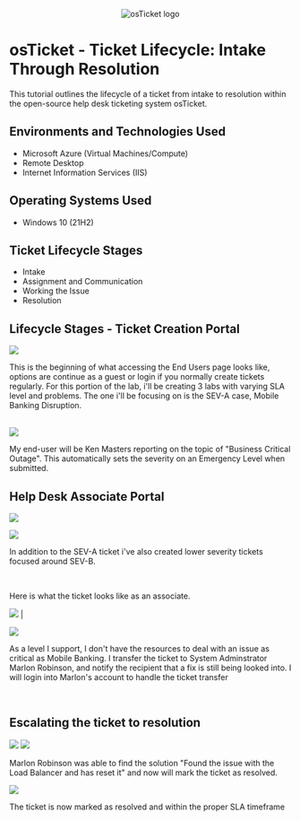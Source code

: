 <p align="center">
<img src="https://i.imgur.com/Clzj7Xs.png" alt="osTicket logo"/>
</p>

<h1>osTicket - Ticket Lifecycle: Intake Through Resolution</h1>
This tutorial outlines the lifecycle of a ticket from intake to resolution within the open-source help desk ticketing system osTicket.<br />


<h2>Environments and Technologies Used</h2>

- Microsoft Azure (Virtual Machines/Compute)
- Remote Desktop
- Internet Information Services (IIS)

<h2>Operating Systems Used </h2>

- Windows 10</b> (21H2)

<h2>Ticket Lifecycle Stages</h2>

- Intake
- Assignment and Communication
- Working the Issue
- Resolution

<h2>Lifecycle Stages - Ticket Creation Portal</h2>

<p>
<img src="https://cdn.discordapp.com/attachments/677756436784218132/1095551979343847556/image.png"/>
</p>
<p>

This is the beginning of what accessing the End Users page looks like, options are continue as a guest or login if you normally create tickets regularly. For this portion of the lab, i'll be creating 3 labs with varying SLA level and problems. The one i'll be focusing on is the SEV-A case, Mobile Banking Disruption.
</p>
<br />
<img src="https://cdn.discordapp.com/attachments/677756436784218132/1095555680766795777/image.png"/>

My end-user will be Ken Masters reporting on the topic of "Business Critical Outage". This automatically sets the severity on an Emergency Level when submitted.
<p>
<h2>Help Desk Associate Portal</h2>
<img src="https://cdn.discordapp.com/attachments/677756436784218132/1095556653161652234/image.png"/>
</p>
<p>
<img src="https://cdn.discordapp.com/attachments/677756436784218132/1095565611767185479/image.png"/>
</p>
<p>
In addition to the SEV-A ticket i've also created lower severity tickets focused around SEV-B.
</p>
<br />
 
Here is what the ticket looks like as an associate.
<p>
<img src="https://cdn.discordapp.com/attachments/677756436784218132/1095566951075545178/image.png"/>
|<p>
<img src="https://cdn.discordapp.com/attachments/677756436784218132/1095580344788451399/image.png"/>
</p>
<p>
As a level I support, I don't have the resources to deal with an issue as critical as Mobile Banking. I transfer the ticket to System Adminstrator Marlon Robinson, and notify the recipient that a fix is still being looked into. I will login into Marlon's account to handle the ticket transfer
</p>
<br />
<h2>Escalating the ticket to resolution</h2>
<img src="https://cdn.discordapp.com/attachments/677756436784218132/1095582978383556608/image.png/image.png"/>


<img src="https://cdn.discordapp.com/attachments/677756436784218132/1095582978152865832/image.png"/>

<p>
Marlon Robinson was able to find the solution "Found the issue with the Load Balancer and has reset it" and now will mark the ticket as resolved.
<p>
<img src="https://cdn.discordapp.com/attachments/677756436784218132/1095585762247983104/image.png"/>

The ticket is now marked as resolved and within the proper SLA timeframe

